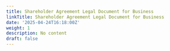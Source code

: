 ```yaml
---
title: Shareholder Agreement Legal Document for Business
linkTitle: Shareholder Agreement Legal Document for Business
date: '2025-04-24T16:18:00Z'
weight: 1
description: No content
draft: false
---
```



